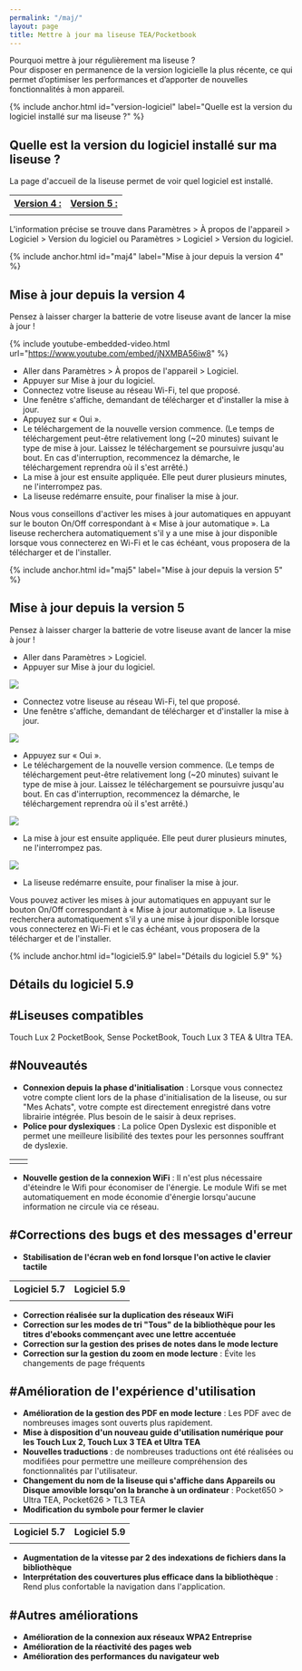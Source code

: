 ```yaml
---
permalink: "/maj/"
layout: page
title: Mettre à jour ma liseuse TEA/Pocketbook
---
```


<p class="protip">
    <span class="title">Pourquoi mettre à jour régulièrement ma liseuse ?</span><br />
    Pour disposer en permanence de la version logicielle la plus récente, ce qui permet d’optimiser les performances et d’apporter de nouvelles fonctionnalités à mon appareil.
</p>

{% include anchor.html id="version-logiciel" label="Quelle est la version du logiciel installé sur ma liseuse ?" %}

## Quelle est la version du logiciel installé sur ma liseuse ?

La page d'accueil de la liseuse permet de voir quel logiciel est installé.

<table class="table table-bordered" style="text-align:center">
    <tr>
        <th><a href="#maj4">Version 4 :</a></th>
        <th><a href="#maj5">Version 5 :</a></th>
    </tr>
    <tr>
        <td><a href="#maj4"><img src="/images/index-info-3.jpg" alt=""></a></td>
        <td><a href="#maj5"><img src="/images/index-info-5.jpg" alt=""></a></td>    </tr>
</table>

L'information précise se trouve dans Paramètres > À propos de l'appareil > Logiciel > Version du logiciel ou Paramètres > Logiciel > Version du logiciel.

{% include anchor.html id="maj4" label="Mise à jour depuis la version 4" %}

## Mise à jour depuis la version 4

<p class="protip">
    <span class="title">Pensez à laisser charger la batterie de votre liseuse avant de lancer la mise à jour !</span>
</p>

{% include youtube-embedded-video.html url="https://www.youtube.com/embed/jNXMBA56iw8" %}

- Aller dans Paramètres > À propos de l'appareil > Logiciel.
- Appuyer sur Mise à jour du logiciel.
- Connectez votre liseuse au réseau Wi-Fi, tel que proposé.
- Une fenêtre s'affiche, demandant de télécharger et d'installer la mise à jour.
- Appuyez sur « Oui ».
- Le téléchargement de la nouvelle version commence. (Le temps de téléchargement peut-être relativement long (~20 minutes) suivant le type de mise à jour. Laissez le téléchargement se poursuivre jusqu'au bout. En cas d'interruption, recommencez la démarche, le téléchargement reprendra où il s'est arrêté.)
- La mise à jour est ensuite appliquée. Elle peut durer plusieurs minutes, ne l'interrompez pas.
- La liseuse redémarre ensuite, pour finaliser la mise à jour.

Nous vous conseillons d'activer les mises à jour automatiques en appuyant sur le bouton On/Off correspondant à « Mise à jour automatique ». La liseuse recherchera automatiquement s'il y a une mise à jour disponible lorsque vous connecterez en Wi-Fi et le cas échéant, vous proposera de la télécharger et de l'installer.

{% include anchor.html id="maj5" label="Mise à jour depuis la version 5" %}

## Mise à jour depuis la version 5

<p class="protip">
    <span class="title">Pensez à laisser charger la batterie de votre liseuse avant de lancer la mise à jour !</span>
</p>

- Aller dans Paramètres > Logiciel.
- Appuyer sur Mise à jour du logiciel.

![](/images/majv5-1.jpg)

- Connectez votre liseuse au réseau Wi-Fi, tel que proposé.
- Une fenêtre s'affiche, demandant de télécharger et d'installer la mise à jour.

![](/images/majv5-2.jpg)

- Appuyez sur « Oui ».
- Le téléchargement de la nouvelle version commence. (Le temps de téléchargement peut-être relativement long (~20 minutes) suivant le type de mise à jour. Laissez le téléchargement se poursuivre jusqu'au bout. En cas d'interruption, recommencez la démarche, le téléchargement reprendra où il s'est arrêté.)

![](/images/majv5-3.jpg)

- La mise à jour est ensuite appliquée. Elle peut durer plusieurs minutes, ne l'interrompez pas.

![](/images/majv5-5.jpg)

- La liseuse redémarre ensuite, pour finaliser la mise à jour.

Vous pouvez activer les mises à jour automatiques en appuyant sur le bouton On/Off correspondant à « Mise à jour automatique ». La liseuse recherchera automatiquement s'il y a une mise à jour disponible lorsque vous connecterez en Wi-Fi et le cas échéant, vous proposera de la télécharger et de l'installer.

{% include anchor.html id="logiciel5.9" label="Détails du logiciel 5.9" %}

## Détails du logiciel 5.9

## #Liseuses compatibles

Touch Lux 2 PocketBook, Sense PocketBook, Touch Lux 3 TEA & Ultra TEA.

## #Nouveautés

- **Connexion depuis la phase d'initialisation** : Lorsque vous connectez votre compte client lors de la phase d'initialisation de la liseuse, ou sur "Mes Achats", votre compte est directement enregistré dans votre librairie intégrée. Plus besoin de le saisir à deux reprises.
- **Police pour dyslexiques** : La police Open Dyslexic est disponible et permet une meilleure lisibilité des textes pour les personnes souffrant de dyslexie.

<table class="table table-bordered" style="text-align:center">
    <tr>
        <td><img src="/images/5-9-1.jpg" alt=""></td>
        <td><img src="/images/5-9-2.jpg" alt=""></td>    </tr>
</table>

- **Nouvelle gestion de la connexion WiFi** : Il n'est plus nécessaire d'éteindre le Wifi pour économiser de l'énergie. Le module Wifi se met automatiquement en mode économie d'énergie lorsqu'aucune information ne circule via ce réseau.

## #Corrections des bugs et des messages d'erreur

- **Stabilisation de l'écran web en fond lorsque l'on active le clavier tactile**

<table class="table table-bordered" style="text-align:center">
    <tr>
        <th>Logiciel 5.7</th>
        <th>Logiciel 5.9</th>
    </tr>
    <tr>
        <td><img src="/images/5-9-3.jpg" alt=""></td>
        <td><img src="/images/5-9-4.jpg" alt=""></td>    </tr>
</table>

- **Correction réalisée sur la duplication des réseaux WiFi**
- **Correction sur les modes de tri "Tous" de la bibliothèque pour les titres d'ebooks commençant avec une lettre accentuée**
- **Correction sur la gestion des prises de notes dans le mode lecture**
- **Correction sur la gestion du zoom en mode lecture** : Évite les changements de page fréquents

## #Amélioration de l'expérience d'utilisation

- **Amélioration de la gestion des PDF en mode lecture** : Les PDF avec de nombreuses images sont ouverts plus rapidement.
- **Mise à disposition d'un nouveau guide d'utilisation numérique pour les Touch Lux 2, Touch Lux 3 TEA et Ultra TEA**
- **Nouvelles traductions** : de nombreuses traductions ont été réalisées ou modifiées pour permettre une meilleure compréhension des fonctionnalités par l'utilisateur.
- **Changement du nom de la liseuse qui s'affiche dans Appareils ou Disque amovible lorsqu'on la branche à un ordinateur** : Pocket650 ­> Ultra TEA, Pocket626 ­> TL3 TEA
- **Modification du symbole pour fermer le clavier**

<table class="table table-bordered" style="text-align:center">
    <tr>
        <th>Logiciel 5.7</th>
        <th>Logiciel 5.9</th>
    </tr>
    <tr>
        <td><img src="/images/5-9-5.jpg" alt=""></td>
        <td><img src="/images/5-9-6.jpg" alt=""></td>    </tr>
</table>

- **Augmentation de la vitesse par 2 des indexations de fichiers dans la bibliothèque**
- **Interprétation des couvertures plus efficace dans la bibliothèque** : Rend plus confortable la navigation dans l'application.

## #Autres améliorations

- **Amélioration de la connexion aux réseaux WPA­2 Entreprise**
- **Amélioration de la réactivité des pages web**
- **Amélioration des performances du navigateur web**

